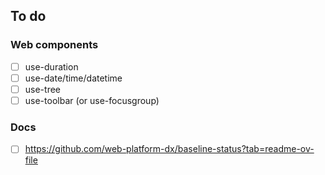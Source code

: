## To do

### Web components

- [ ] use-duration
- [ ] use-date/time/datetime
- [ ] use-tree
- [ ] use-toolbar (or use-focusgroup)

### Docs

- [ ] https://github.com/web-platform-dx/baseline-status?tab=readme-ov-file

